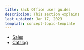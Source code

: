 ```yaml
---
title: Back Office user guides
description: This section explains 
last_updated: Jan 17, 2023
template: concept-topic-template
---
```


* [Sales](/docs/marketplace/user/back-office-user-guides/202212.0/sales/sales.html)
* [Catalog](/docs/marketplace/user/back-office-user-guides/202212.0/catalog/catalog.html)
